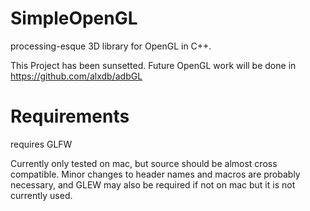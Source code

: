 # SimpleOpenGL
processing-esque 3D library for OpenGL in C++.

This Project has been sunsetted. Future OpenGL work will be done in https://github.com/alxdb/adbGL

# Requirements
requires GLFW

Currently only tested on mac, but source should be almost cross compatible. Minor changes to header names and macros are probably necessary, and GLEW may also be required if not on mac but it is not currently used.
